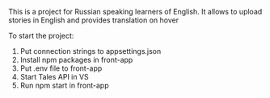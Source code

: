 This is a project for Russian speaking learners of English. It allows to upload stories in English and provides translation on hover

To start the project:
1) Put connection strings to appsettings.json
2) Install npm packages in front-app
3) Put .env file to front-app
4) Start Tales API in VS
5) Run npm start in front-app
